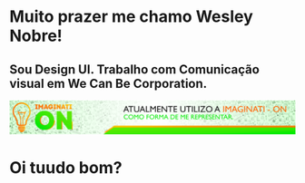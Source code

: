 # Muito prazer me chamo Wesley Nobre!
## Sou Design UI. Trabalho com Comunicação visual em We Can Be Corporation.

![WeCanBe](https://github.com/w-nobre/Logos_Design/blob/master/capa.png?raw=true)

<h1>Oi tuudo bom?</h1>
